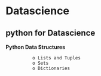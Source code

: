 # Datascience


## python for Datascience
 
 **Python Data Structures**
 
              o	Lists and Tuples
              o	Sets
              o	Dictionaries
